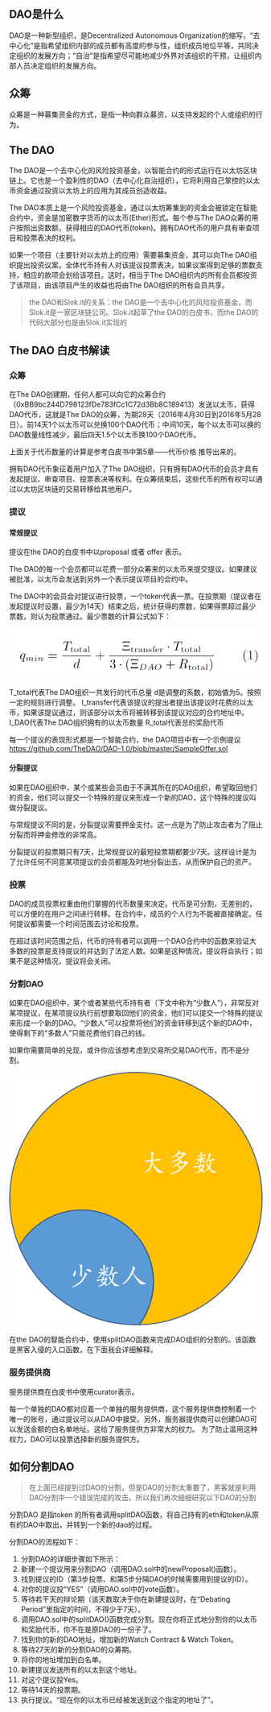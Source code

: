 ## DAO是什么

DAO是一种新型组织，是Decentralized Autonomous Organization的缩写，“去中心化”是指希望组织内部的成员都有高度的参与性，组织成员地位平等，共同决定组织的发展方向；“自治”是指希望尽可能地减少外界对该组织的干预，让组织内部人员决定组织的发展方向。

## 众筹

众筹是一种募集资金的方式，是指一种向群众募资，以支持发起的个人或组织的行为。

## The DAO

The DAO是一个去中心化的风险投资基金，以智能合约的形式运行在以太坊区块链上。它也是一个盈利性的DAO（去中心化自治组织），它将利用自己掌控的以太币资金通过投资以太坊上的应用为其成员创造收益。

The DAO本质上是一个风险投资基金，通过以太坊筹集到的资金会被锁定在智能合约中，资金是加密数字货币的以太币(Ether)形式。每个参与The DAO众筹的用户按照出资数额，获得相应的DAO代币(token)。拥有DAO代币的用户具有审查项目和投票表决的权利。

如果一个项目（主要针对以太坊上的应用）需要募集资金，其可以向The DAO组织提出投资议案。全体代币持有人对该提议投票表决，如果议案得到足够的票数支持，相应的款项会划给该项目。这时，相当于The DAO组织内的所有会员都投资了该项目，由该项目产生的收益也将由The DAO组织的所有会员共享。

> the DAO和Slok.it的关系：the DAO是一个去中心化的风险投资基金，而Slok.it是一家区块链公司。Slok.it起草了the DAO的白皮书，而the DAO的代码大部分也是由Slok.it实现的


## The DAO 白皮书解读


### 众筹

在The DAO创建期，任何人都可以向它的众筹合约（0xBB9bc244D798123fDe783fCc1C72d3Bb8C189413）发送以太币，获得DAO代币，这就是The DAO的众筹，为期28天（2016年4月30日到2016年5月28日）。前14天1个以太币可以兑换100个DAO代币；中间10天，每个以太币可以换的DAO数量线性减少，最后四天1.5个以太币换100个DAO代币。

上面关于代币数量的计算是参考白皮书中第5章——代币价格 推导出来的。

拥有DAO代币象征着用户加入了The DAO组织，只有拥有DAO代币的会员才具有发起提议、审查项目、投票表决等权利。在众筹结束后，这些代币的所有权可以通过以太坊区块链的交易转移给其他用户。

### 提议

#### 常规提议

提议在the DAO的白皮书中以proposal 或者 offer 表示。

The DAO的每一个会员都可以花费一部分众筹来的以太币来提交提议。如果建议被批准，以太币会发送到另外一个表示提议项目的合约中。

The DAO中的会员会对提议进行投票，一个token代表一票。在投票期（提议者在发起提议时设置，最少为14天）结束之后，统计获得的票数，如果得票超过最少票数，则认为投票通过。最少票数的计算公式如下：

![1](imgs/1.PNG)

T_total代表The DAO组织一共发行的代币总量
d是调整的系数，初始值为5。按照一定的规则进行调整。
I_transfer代表该提议的提出者提出该提议时花费的以太币，如果该提议通过，则该部分以太币将被转移到该提议对应的合约地址中。
I_DAO代表The DAO组织拥有的以太币数量
R_total代表总的奖励代币

每一个提议的表现形式都是一个智能合约，the DAO项目中有一个示例提议 https://github.com/TheDAO/DAO-1.0/blob/master/SampleOffer.sol

#### 分裂提议

如果在DAO组织中，某个或某些会员由于不满其所在的DAO组织，希望取回他们的资金，他们可以提交一个特殊的提议来形成一个新的DAO，这个特殊的提议叫做分裂提议。

与常规提议不同的是，分裂提议需要押金支付。这一点是为了防止攻击者为了阻止分裂而将押金修改的非常高。

分裂提议的投票期只有7天，比常规提议的最短投票期都要少7天。这样设计是为了允许任何不同意某项提议的会员都能及时地分裂出去，从而保护自己的资产。


### 投票

DAO的成员投票权重由他们掌握的代币数量来决定。代币是可分割，无差别的，可以方便的在用户之间进行转移。在合约中，成员的个人行为不能被直接确定。任何提议都需要一个时间范围去讨论和投票。

在超过该时间范围之后，代币的持有者可以调用一个DAO合约中的函数来验证大多数的投票是支持提议的并达到了法定人数。如果是这种情况，提议将会执行；如果不是这种情况，提议将会关闭。

### 分割DAO

如果在DAO组织中，某个或者某些代币持有者（下文中称为“少数人”），非常反对某项提议，在某项提议执行前想要取回他们的资金，他们可以提交一个特殊的提议来形成一个新的DAO。“少数人”可以投票将他们的资金转移到这个新的DAO中，使得剩下的“多数人”只能花费他们自己的钱。

如果你需要简单的兑现，或许你应该想考虑到交易所交易DAO代币，而不是分割。


![1](imgs/2.png)

在the DAO的智能合约中，使用splitDAO函数来完成DAO组织的分割的。该函数是黑客入侵的入口函数，在下面我会详细解释。

### 服务提供商

服务提供商在白皮书中使用curator表示。

每一个单独的DAO都对应着一个单独的服务提供商，这个服务提供商控制着一个唯一的账号，通过提议可以从DAO中接受。另外，服务器提供商可以创建DAO可以发送金额的白名单地址。这给了服务提供方非常大的权力。 为了防止滥用这种权力，DAO可以投票选择新的服务提供方。

## 如何分割DAO

> 在上面已经提到过DAO的分割，但是DAO的分割太重要了，黑客就是利用DAO分割中一个错误完成的攻击。所以我们再次细细研究以下DAO的分割

分割DAO 是指token 的所有者调用splitDAO函数，将自己持有的eth和token从原有的DAO中取出，并转到一个新的dao的过程。

分割DAO的流程如下：
1.	分割DAO的详细步骤如下所示：
2.	新建一个提议用来分割DAO（调用DAO.sol中的newProposal()函数）。
3.	找到提议的ID（第3步投票、和第5步分隔DAO的时候需要用到提议的ID）。
4.	对你的提议投“YES”（调用DAO.sol中的vote函数）。
5.	等待若干天的辩论期（该天数取决于你在新建提议时，在“Debating Period”里指定的时间，不得少于7天）。
6.	调用DAO.sol中的splitDAO()函数完成分割。现在你将正式地分割你的以太币和奖励代币，你不在是原DAO的一份子了。
7.	找到你的新的DAO地址，增加新的Watch Contract & Watch Token。
8.	等待27天的新的分割DAO的众筹期。
9.	将你的地址增加到白名单。
10.	新建提议发送所有的以太到这个地址。
11.	对这个提议投Yes。
12.	等待14天的投票期。
13.	执行提议。“现在你的以太币已经被发送到这个指定的地址了”。
